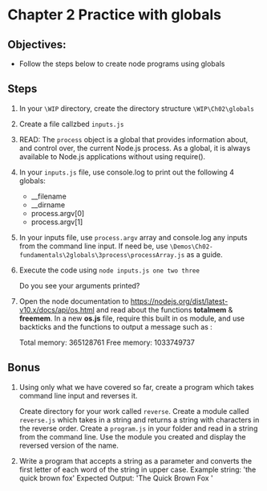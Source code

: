 # Chapter 2 Practice with globals

## Objectives:
* Follow the steps below to create node programs using globals

## Steps

1. In your `\WIP` directory, create the directory structure `\WIP\Ch02\globals`

1. Create a file callzbed `inputs.js`

1. READ: The `process` object is a global that provides information about, and control over, the current Node.js process. As a global, it is always available to Node.js applications without using require().

1. In your `inputs.js` file, use console.log to print out the following 4 globals:
     * __filename 
     * __dirname
     * process.argv[0]
     * process.argv[1]

1. In your inputs file, use `process.argv` array and console.log any inputs from the command line input. If need be, use `\Demos\Ch02-fundamentals\2globals\3process\processArray.js` as a guide.

1. Execute the code using `node inputs.js one two three`

    Do you see your arguments printed?

2. Open the node documentation to https://nodejs.org/dist/latest-v10.x/docs/api/os.html and read about the functions **totalmem** & **freemem**. In a new **os.js** file, require this built in os module, and use backticks and the functions to output a message such as :

    Total memory: 365128761
    Free memory: 1033749737

## Bonus ##

1. Using only what we have covered so far, create a program which takes command line input and reverses it. 
    
    Create directory for your work called `reverse`. Create a module called `reverse.js` which takes in a string and returns a string with characters in the reverse order. Create a `program.js` in your folder and read in a string from the command line. Use the module you created and display the reversed version of the name.

1. Write a program that accepts a string as a parameter and converts the first letter of each word of the string in upper case.
Example string: 'the quick brown fox' 
Expected Output: 'The Quick Brown Fox '

